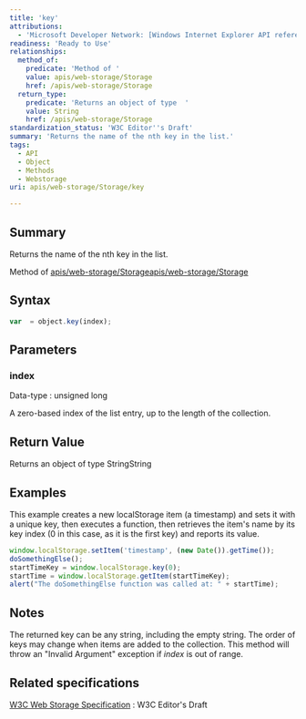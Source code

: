 ```yaml
---
title: 'key'
attributions:
  - 'Microsoft Developer Network: [Windows Internet Explorer API reference Article](http://msdn.microsoft.com/en-us/library/ie/hh828809%28v=vs.85%29.aspx)'
readiness: 'Ready to Use'
relationships:
  method_of:
    predicate: 'Method of '
    value: apis/web-storage/Storage
    href: /apis/web-storage/Storage
  return_type:
    predicate: 'Returns an object of type  '
    value: String
    href: /apis/web-storage/Storage
standardization_status: 'W3C Editor''s Draft'
summary: 'Returns the name of the nth key in the list.'
tags:
  - API
  - Object
  - Methods
  - Webstorage
uri: apis/web-storage/Storage/key

---
```

## Summary

Returns the name of the nth key in the list.

Method of [apis/web-storage/Storage](/apis/web-storage/Storage)[apis/web-storage/Storage](/apis/web-storage/Storage)

## Syntax

``` js
var  = object.key(index);
```

## Parameters

### index

 Data-type
:   unsigned long

 A zero-based index of the list entry, up to the length of the collection.

## Return Value

Returns an object of type StringString

## Examples

This example creates a new localStorage item (a timestamp) and sets it with a unique key, then executes a function, then retrieves the item's name by its key index (0 in this case, as it is the first key) and reports its value.

``` js
window.localStorage.setItem('timestamp', (new Date()).getTime());
doSomethingElse();
startTimeKey = window.localStorage.key(0);
startTime = window.localStorage.getItem(startTimeKey);
alert("The doSomethingElse function was called at: " + startTime);
```

## Notes

The returned key can be any string, including the empty string. The order of keys may change when items are added to the collection. This method will throw an "Invalid Argument" exception if *index* is out of range.

## Related specifications

[W3C Web Storage Specification](http://dev.w3.org/html5/webstorage)
:   W3C Editor's Draft
